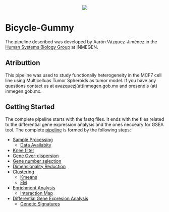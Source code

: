 <p align="center">
  <img src="https://user-images.githubusercontent.com/60892768/74993425-88d39900-5410-11ea-8643-b701551d0472.png">
</p>

# Bicycle-Gummy

The pipeline described was developed by Aarón Vázquez-Jiménez in the [Human Systems Biology Group](https://resendislab.github.io/) at INMEGEN.

## Atributtion
This pipeline was used to study functionally heterogeneity in the MCF7 cell line using Multicelluas Tumor Spheroids as tumor model. If you have any questions contact us at avazquezj(at)inmegen.gob.mx and oresendis (at) inmegen.gob.mx. 

## Getting Started

The complete pipeline starts with the fastq files. It ends with the files related to the differential gene expression analysis and the ones necceary for GSEA tool. The complete [pipeline](Pipeline/pipeline.md) is formed by the following steps:

* [Sample Processing](Pipeline/pipeline.md#samples-processing)
  - [Data Availabity](Pipeline/pipeline.md#samples-data-availability)
* [Knee filter](Pipeline/pipeline.md#knee-filter)
* [Gene Over-dispersion](Pipeline/pipeline.md#gene-over-disperssion)
* [Gene number selection](Pipeline/pipeline.md#gene-number-selection)
* [Dimensionality Reduction](Pipeline/pipeline.md#Dimensionality-Reduction)
* [Clustering](Pipeline/pipeline.md#Clustering)
  - [Kmeans](Pipeline/pipeline.md#kmeans)
  - [EM](pipeline.md#expectation-maxinization-algorithm)
* [Enrichment Analysis](Pipeline/pipeline.md#Enrichment-Analysis)
  - [Interaction Map](Pipeline/pipeline.md#Interaction-Map)
* [Differential Gene Expresion Analysis](Pipeline/pipeline.md#Differential-Gene-Expresion-Analysis)
  - [Genetic Signatures](Pipeline/pipeline.md#Genetic-signatures)

